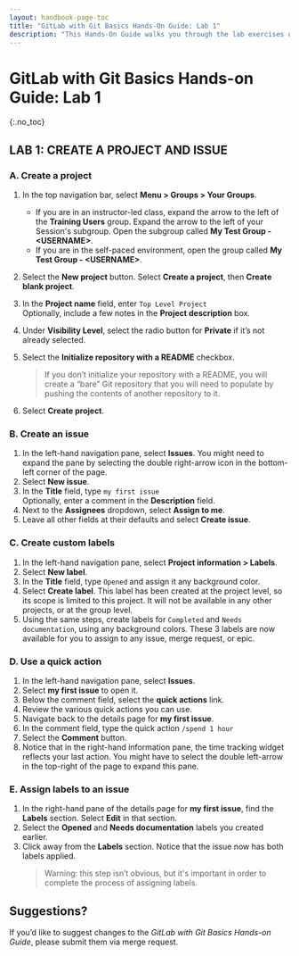 ```yaml
---
layout: handbook-page-toc
title: "GitLab with Git Basics Hands-On Guide: Lab 1"
description: "This Hands-On Guide walks you through the lab exercises used in the GitLab with Git Basics course."
---
```

# GitLab with Git Basics Hands-on Guide: Lab 1
{:.no_toc}

## LAB 1: CREATE A PROJECT AND ISSUE

### A. Create a project
1. In the top navigation bar, select **Menu > Groups > Your Groups**.
    - If you are in an instructor-led class, expand the arrow to the left of the **Training Users** group. Expand the arrow to the left of your Session's subgroup. Open the subgroup called **My Test Group - \<USERNAME\>**.
    - If you are in the self-paced environment, open the group called **My Test Group - \<USERNAME\>**.

1. Select the **New project** button. Select **Create a project**, then **Create blank project**.
1. In the **Project name** field, enter `Top Level Project`<br/>
   Optionally, include a few notes in the **Project description** box.
1. Under **Visibility Level**, select the radio button for **Private** if it’s not already selected.
1. Select the **Initialize repository with a README** checkbox. 
   > If you don’t initialize your repository with a README, you will create a “bare” Git repository that you will need to populate by pushing the contents of another repository to it.
1. Select **Create project**.

### B. Create an issue
1. In the left-hand navigation pane, select **Issues**. You might need to expand the pane by selecting the double right-arrow icon in the bottom-left corner of the page.
1. Select **New issue**.
1. In the **Title** field, type `my first issue`<br/>
   Optionally, enter a comment in the **Description** field.
1. Next to the **Assignees** dropdown, select **Assign to me**.
1. Leave all other fields at their defaults and select **Create issue**.

### C. Create custom labels
1. In the left-hand navigation pane, select **Project information > Labels**.
1. Select **New label**.
1. In the **Title** field, type `Opened` and assign it any background color.
1. Select **Create label**. This label has been created at the project level, so its scope is limited to this project. It will not be available in any other projects, or at the group level.
1. Using the same steps, create labels for `Completed` and `Needs documentation`, using any background colors. These 3 labels are now available for you to assign to any issue, merge request, or epic.

### D. Use a quick action
1. In the left-hand navigation pane, select **Issues**.
1. Select **my first issue** to open it.
1. Below the comment field, select the **quick actions** link.
1. Review the various quick actions you can use.
1. Navigate back to the details page for **my first issue**.
1. In the comment field, type the quick action `/spend 1 hour`
1. Select the **Comment** button.
1. Notice that in the right-hand information pane, the time tracking widget reflects your last action. You might have to select the double left-arrow in the top-right of the page to expand this pane.

### E. Assign labels to an issue
1. In the right-hand pane of the details page for **my first issue**, find the **Labels** section. Select **Edit** in that section.
1. Select the **Opened** and **Needs documentation** labels you created earlier.
1. Click away from the **Labels** section. Notice that the issue now has both labels applied.
   > Warning: this step isn’t obvious, but it's important in order to complete the process of assigning labels.

## Suggestions?
If you’d like to suggest changes to the *GitLab with Git Basics Hands-on Guide*, please submit them via merge request.
